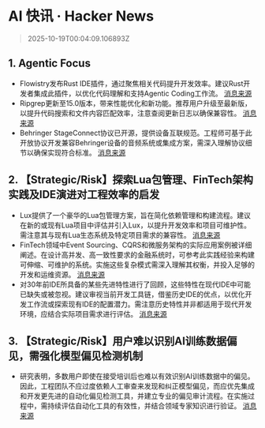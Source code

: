 # AI 快讯 · Hacker News

> 2025-10-19T00:04:09.106893Z

## 1. Agentic Focus

- Flowistry发布Rust IDE插件，通过聚焦相关代码提升开发效率。建议Rust开发者集成此插件，以优化代码理解和支持Agentic Coding工作流。 [消息来源](https://github.com/willcrichton/flowistry)
- Ripgrep更新至15.0版本，带来性能优化和新功能。推荐用户升级至最新版，以提升代码搜索和文件内容匹配效率，注意查阅更新日志以确保兼容性。 [消息来源](https://github.com/BurntSushi/ripgrep/releases/tag/15.0.0)
- Behringer StageConnect协议已开源，提供设备互联规范。工程师可基于此开放协议开发兼容Behringer设备的音频系统或集成方案，需深入理解协议细节以确保实现符合标准。 [消息来源](https://github.com/OpenMixerProject/StageConnect)

## 2. 【Strategic/Risk】探索Lua包管理、FinTech架构实践及IDE演进对工程效率的启发

- Lux提供了一个豪华的Lua包管理方案，旨在简化依赖管理和构建流程。建议在新的或现有Lua项目中评估并引入Lux，以提升开发效率和项目可维护性。需注意其与现有Lua生态系统及特定项目需求的兼容性。 [消息来源](https://github.com/lumen-oss/lux)
- FinTech领域中Event Sourcing、CQRS和微服务架构的实际应用案例被详细阐述。在设计高并发、高一致性要求的金融系统时，可参考此实践经验来构建可伸缩、可维护的系统。实施这些复杂模式需深入理解其权衡，并投入足够的开发和运维资源。 [消息来源](https://lukasniessen.medium.com/this-is-a-detailed-breakdown-of-a-fintech-project-from-my-consulting-career-9ec61603709c)
- 对30年前IDE所具备的某些先进特性进行了回顾，这些特性在现代IDE中可能已缺失或被忽视。建议审视当前开发工具链，借鉴历史IDE的优点，以优化开发工作流或探索现有IDE的配置潜力。需注意历史特性并非都适用于现代开发环境，应结合实际项目需求进行评估。 [消息来源](https://blogsystem5.substack.com/p/the-ides-we-had-30-years-ago-and)

## 3. 【Strategic/Risk】用户难以识别AI训练数据偏见，需强化模型偏见检测机制

- 研究表明，多数用户即使在接受培训后也难以有效识别AI训练数据中的偏见。因此，工程团队不应过度依赖人工审查来发现和纠正模型偏见，而应优先集成和开发更先进的自动化偏见检测工具，并建立专业的偏见审计流程。在实施过程中，需持续评估自动化工具的有效性，并结合领域专家知识进行验证。 [消息来源](https://www.psu.edu/news/bellisario-college-communications/story/most-users-cannot-identify-ai-bias-even-training-data)
